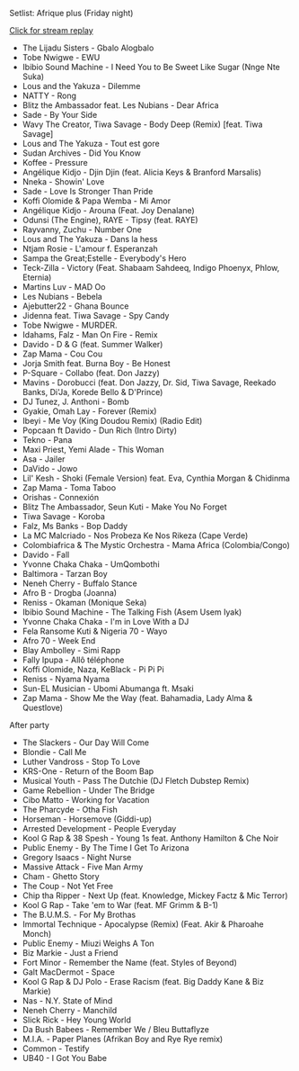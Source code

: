 Setlist: Afrique plus (Friday night)

[Click for stream replay](https://www.reddit.com/rpan/r/RedditSets/ncpn0t)

 * The Lijadu Sisters - Gbalo Alogbalo
 * Tobe Nwigwe - EWU
 * Ibibio Sound Machine - I Need You to Be Sweet Like Sugar (Nnge Nte Suka)
 * Lous and the Yakuza - Dilemme
 * NATTY - Rong
 * Blitz the Ambassador feat. Les Nubians - Dear Africa
 * Sade - By Your Side
 * Wavy The Creator, Tiwa Savage - Body Deep (Remix) [feat. Tiwa Savage]
 * Lous and The Yakuza - Tout est gore
 * Sudan Archives - Did You Know
 * Koffee - Pressure
 * Angélique Kidjo - Djin Djin (feat. Alicia Keys & Branford Marsalis)
 * Nneka - Showin' Love
 * Sade - Love Is Stronger Than Pride
 * Koffi Olomide & Papa Wemba - Mi Amor
 * Angélique Kidjo - Arouna (Feat. Joy Denalane)
 * Odunsi (The Engine), RAYE - Tipsy (feat. RAYE)
 * Rayvanny, Zuchu - Number One
 * Lous and The Yakuza - Dans la hess
 * Ntjam Rosie - L'amour f. Esperanzah
 * Sampa the Great;Estelle - Everybody's Hero
 * Teck-Zilla - Victory (Feat. Shabaam Sahdeeq, Indigo Phoenyx, Phlow, Eternia)
 * Martins Luv - MAD Oo
 * Les Nubians - Bebela
 * Ajebutter22 - Ghana Bounce 
 * Jidenna feat. Tiwa Savage - Spy Candy
 * Tobe Nwigwe - MURDER.
 * Idahams, Falz - Man On Fire - Remix
 * Davido - D & G (feat. Summer Walker)
 * Zap Mama - Cou Cou
 * Jorja Smith feat. Burna Boy - Be Honest
 * P-Square - Collabo (feat. Don Jazzy)
 * Mavins - Dorobucci (feat. Don Jazzy, Dr. Sid, Tiwa Savage, Reekado Banks, Di'Ja, Korede Bello & D'Prince)
 * DJ Tunez, J. Anthoni - Bomb
 * Gyakie, Omah Lay - Forever (Remix)
 * Ibeyi - Me Voy (King Doudou Remix) (Radio Edit)
 * Popcaan ft Davido - Dun Rich (Intro Dirty)
 * Tekno - Pana
 * Maxi Priest, Yemi Alade - This Woman
 * Asa - Jailer
 * DaVido - Jowo
 * Lil' Kesh - Shoki (Female Version) feat. Eva, Cynthia Morgan & Chidinma
 * Zap Mama - Toma Taboo
 * Orishas - Connexión
 * Blitz The Ambassador, Seun Kuti - Make You No Forget
 * Tiwa Savage - Koroba
 * Falz, Ms Banks - Bop Daddy
 * La MC Malcriado - Nos Probeza Ke Nos Rikeza (Cape Verde)
 * Colombiafrica & The Mystic Orchestra - Mama Africa (Colombia/Congo)
 * Davido - Fall
 * Yvonne Chaka Chaka - UmQombothi
 * Baltimora - Tarzan Boy
 * Neneh Cherry - Buffalo Stance
 * Afro B - Drogba (Joanna)
 * Reniss - Okaman (Monique Seka)
 * Ibibio Sound Machine - The Talking Fish (Asem Usem Iyak)
 * Yvonne Chaka Chaka - I'm in Love With a DJ
 * Fela Ransome Kuti & Nigeria 70 - Wayo
 * Afro 70 - Week End
 * Blay Ambolley - Simi Rapp
 * Fally Ipupa - Allô téléphone
 * Koffi Olomide, Naza, KeBlack - Pi Pi Pi
 * Reniss - Nyama Nyama
 * Sun-EL Musician - Ubomi Abumanga ft. Msaki
 * Zap Mama - Show Me the Way (feat. Bahamadia, Lady Alma & Questlove)

After party

 * The Slackers - Our Day Will Come
 * Blondie - Call Me
 * Luther Vandross - Stop To Love
 * KRS-One - Return of the Boom Bap
 * Musical Youth - Pass The Dutchie (DJ Fletch Dubstep Remix)
 * Game Rebellion - Under The Bridge
 * Cibo Matto - Working for Vacation
 * The Pharcyde - Otha Fish
 * Horseman - Horsemove (Giddi-up)
 * Arrested Development - People Everyday
 * Kool G Rap & 38 Spesh - Young 1s feat. Anthony Hamilton & Che Noir
 * Public Enemy - By The Time I Get To Arizona
 * Gregory Isaacs - Night Nurse
 * Massive Attack - Five Man Army
 * Cham - Ghetto Story
 * The Coup - Not Yet Free
 * Chip tha Ripper - Next Up (feat. Knowledge, Mickey Factz & Mic Terror)
 * Kool G Rap - Take 'em to War (feat. MF Grimm & B-1)
 * The B.U.M.S. - For My Brothas
 * Immortal Technique - Apocalypse (Remix) (Feat. Akir & Pharoahe Monch)
 * Public Enemy - Miuzi Weighs A Ton
 * Biz Markie - Just a Friend
 * Fort Minor - Remember the Name (feat. Styles of Beyond)
 * Galt MacDermot - Space
 * Kool G Rap & DJ Polo - Erase Racism (feat. Big Daddy Kane & Biz Markie)
 * Nas - N.Y. State of Mind
 * Neneh Cherry - Manchild
 * Slick Rick - Hey Young World
 * Da Bush Babees - Remember We / Bleu Buttaflyze
 * M.I.A. - Paper Planes (Afrikan Boy and Rye Rye remix)
 * Common - Testify
 * UB40 - I Got You Babe
